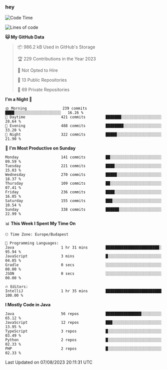 ### hey

<!--START_SECTION:waka-->
![Code Time](http://img.shields.io/badge/Code%20Time-947%20hrs%2043%20mins-blue)

![Lines of code](https://img.shields.io/badge/From%20Hello%20World%20I%27ve%20Written-1.0%20million%20lines%20of%20code-blue)

**🐱 My GitHub Data** 

> 📦 986.2 kB Used in GitHub's Storage 
 > 
> 🏆 229 Contributions in the Year 2023
 > 
> 🚫 Not Opted to Hire
 > 
> 📜 13 Public Repositories 
 > 
> 🔑 69 Private Repositories 
 > 
**I'm a Night 🦉** 

```text
🌞 Morning                239 commits         ████░░░░░░░░░░░░░░░░░░░░░   16.26 % 
🌆 Daytime                421 commits         ███████░░░░░░░░░░░░░░░░░░   28.64 % 
🌃 Evening                488 commits         ████████░░░░░░░░░░░░░░░░░   33.20 % 
🌙 Night                  322 commits         █████░░░░░░░░░░░░░░░░░░░░   21.90 % 
```
📅 **I'm Most Productive on Sunday** 

```text
Monday                   141 commits         ██░░░░░░░░░░░░░░░░░░░░░░░   09.59 % 
Tuesday                  221 commits         ████░░░░░░░░░░░░░░░░░░░░░   15.03 % 
Wednesday                270 commits         █████░░░░░░░░░░░░░░░░░░░░   18.37 % 
Thursday                 109 commits         ██░░░░░░░░░░░░░░░░░░░░░░░   07.41 % 
Friday                   236 commits         ████░░░░░░░░░░░░░░░░░░░░░   16.05 % 
Saturday                 155 commits         ███░░░░░░░░░░░░░░░░░░░░░░   10.54 % 
Sunday                   338 commits         ██████░░░░░░░░░░░░░░░░░░░   22.99 % 
```


📊 **This Week I Spent My Time On** 

```text
🕑︎ Time Zone: Europe/Budapest

💬 Programming Languages: 
Java                     1 hr 31 mins        ████████████████████████░   95.94 % 
JavaScript               3 mins              █░░░░░░░░░░░░░░░░░░░░░░░░   04.05 % 
Gradle                   0 secs              ░░░░░░░░░░░░░░░░░░░░░░░░░   00.00 % 
JSON                     0 secs              ░░░░░░░░░░░░░░░░░░░░░░░░░   00.00 % 

🔥 Editors: 
IntelliJ                 1 hr 35 mins        █████████████████████████   100.00 % 
```

**I Mostly Code in Java** 

```text
Java                     56 repos            ████████████████░░░░░░░░░   65.12 % 
JavaScript               12 repos            ███░░░░░░░░░░░░░░░░░░░░░░   13.95 % 
TypeScript               3 repos             █░░░░░░░░░░░░░░░░░░░░░░░░   03.49 % 
Python                   2 repos             █░░░░░░░░░░░░░░░░░░░░░░░░   02.33 % 
PHP                      2 repos             █░░░░░░░░░░░░░░░░░░░░░░░░   02.33 % 
```




 Last Updated on 07/08/2023 20:11:31 UTC
<!--END_SECTION:waka-->
